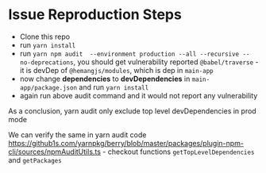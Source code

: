 # Issue Reproduction Steps

- Clone this repo
- run `yarn install`
- run `yarn npm audit  --environment production --all --recursive --no-deprecations`, you should get vulnerability reported `@babel/traverse` - it is devDep of `@hemangjs/modules`, which is dep in `main-app`
- now change **dependencies** to **devDependencies** in `main-app/package.json` and run `yarn install`
- again run above audit command and it would not report any vulnerability


As a conclusion, yarn audit only exclude top level devDependencies in prod mode

We can verify the same in yarn audit code https://github1s.com/yarnpkg/berry/blob/master/packages/plugin-npm-cli/sources/npmAuditUtils.ts - checkout functions `getTopLevelDependencies` and `getPackages`
